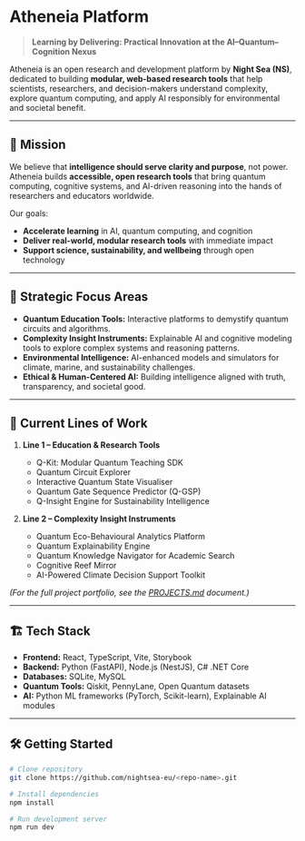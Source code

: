 # Atheneia Platform

> **Learning by Delivering: Practical Innovation at the AI–Quantum–Cognition Nexus**

Atheneia is an open research and development platform by **Night Sea (NS)**, dedicated to building **modular, web-based research tools** that help scientists, researchers, and decision-makers understand complexity, explore quantum computing, and apply AI responsibly for environmental and societal benefit.

---

## 🌌 Mission

We believe that **intelligence should serve clarity and purpose**, not power.  
Atheneia builds **accessible, open research tools** that bring quantum computing, cognitive systems, and AI-driven reasoning into the hands of researchers and educators worldwide.

Our goals:

- **Accelerate learning** in AI, quantum computing, and cognition  
- **Deliver real-world, modular research tools** with immediate impact  
- **Support science, sustainability, and wellbeing** through open technology

---

## 🧭 Strategic Focus Areas

- **Quantum Education Tools:** Interactive platforms to demystify quantum circuits and algorithms.  
- **Complexity Insight Instruments:** Explainable AI and cognitive modeling tools to explore complex systems and reasoning patterns.  
- **Environmental Intelligence:** AI-enhanced models and simulators for climate, marine, and sustainability challenges.  
- **Ethical & Human-Centered AI:** Building intelligence aligned with truth, transparency, and societal good.

---

## 🚀 Current Lines of Work

1. **Line 1 – Education & Research Tools**
   - Q-Kit: Modular Quantum Teaching SDK
   - Quantum Circuit Explorer
   - Interactive Quantum State Visualiser
   - Quantum Gate Sequence Predictor (Q-GSP)
   - Q-Insight Engine for Sustainability Intelligence

2. **Line 2 – Complexity Insight Instruments**
   - Quantum Eco-Behavioural Analytics Platform
   - Quantum Explainability Engine
   - Quantum Knowledge Navigator for Academic Search
   - Cognitive Reef Mirror
   - AI-Powered Climate Decision Support Toolkit

*(For the full project portfolio, see the [PROJECTS.md](./PROJECTS.md) document.)*

---

## 🏗️ Tech Stack

- **Frontend:** React, TypeScript, Vite, Storybook  
- **Backend:** Python (FastAPI), Node.js (NestJS), C# .NET Core  
- **Databases:** SQLite, MySQL  
- **Quantum Tools:** Qiskit, PennyLane, Open Quantum datasets  
- **AI:** Python ML frameworks (PyTorch, Scikit-learn), Explainable AI modules

---

## 🛠️ Getting Started

```bash
# Clone repository
git clone https://github.com/nightsea-eu/<repo-name>.git

# Install dependencies
npm install

# Run development server
npm run dev
